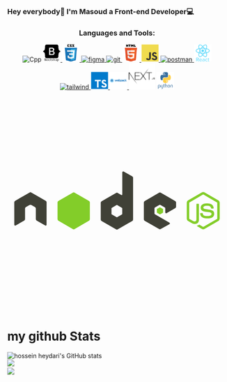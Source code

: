 ### Hey everybody👋 I'm Masoud a Front-end Developer💻

<h3 align="center">Languages and Tools:</h3>

<p align="center">  
  <img src="https://upload.wikimedia.org/wikipedia/commons/thumb/1/18/ISO_C%2B%2B_Logo.svg/612px-ISO_C%2B%2B_Logo.svg.png?20170928190710" title="Cpp" alt="Cpp" width="40" height="40"/>
   <a href="https://getbootstrap.com" target="_blank"> <img src="https://raw.githubusercontent.com/devicons/devicon/master/icons/bootstrap/bootstrap-plain-wordmark.svg" alt="bootstrap" width="40" height="40"/> </a>  <a href="https://www.w3schools.com/css/" target="_blank">
 <img src="https://raw.githubusercontent.com/devicons/devicon/master/icons/css3/css3-original-wordmark.svg" alt="css3" width="40" height="40"/> </a> 
   <a href="https://www.figma.com/" target="_blank"> <img src="https://www.vectorlogo.zone/logos/figma/figma-icon.svg" alt="figma" width="40" height="40"/> </a> <a href="https://git-scm.com/" target="_blank"> <img src="https://www.vectorlogo.zone/logos/git-scm/git-scm-icon.svg" alt="git" width="40" height="40"/> </a> <a href="https://www.w3.org/html/" target="_blank"> <img src="https://raw.githubusercontent.com/devicons/devicon/master/icons/html5/html5-original-wordmark.svg" alt="html5" width="40" height="40"/> </a> <a href="https://developer.mozilla.org/en-US/docs/Web/JavaScript" target="_blank"> <img src="https://raw.githubusercontent.com/devicons/devicon/master/icons/javascript/javascript-original.svg" alt="javascript" width="40" height="40"/> </a> <a href="https://postman.com" target="_blank"> <img src="https://www.vectorlogo.zone/logos/getpostman/getpostman-icon.svg" alt="postman" width="40" height="40"/> </a> <a href="https://reactjs.org/" target="_blank"> <img src="https://raw.githubusercontent.com/devicons/devicon/master/icons/react/react-original-wordmark.svg" alt="react" width="40" height="40"/> </a> <a href="https://tailwindcss.com/" target="_blank"> <img src="https://www.vectorlogo.zone/logos/tailwindcss/tailwindcss-icon.svg" alt="tailwind" width="40" height="40"/> </a> <a href="https://www.typescriptlang.org/" target="_blank"> <img src="https://raw.githubusercontent.com/devicons/devicon/master/icons/typescript/typescript-original.svg" alt="typescript" width="40" height="40"/> </a> <a href="https://webpack.js.org" target="_blank"> <img src="https://raw.githubusercontent.com/devicons/devicon/d00d0969292a6569d45b06d3f350f463a0107b0d/icons/webpack/webpack-original-wordmark.svg" alt="webpack" width="40" height="40"/> </a>
   <img src="https://github.com/devicons/devicon/blob/master/icons/nextjs/nextjs-original-wordmark.svg" title="NextJs" alt="NextJs" width="60" height="60"/>
 <img src="https://github.com/devicons/devicon/blob/master/icons/python/python-original-wordmark.svg" title="Python" alt="Python" width="40" height="40"/>
 <svg xmlns="http://www.w3.org/2000/svg" viewBox="0 0 128 128"><path fill="#83CD29" d="M114.325 80.749c-.29 0-.578-.076-.832-.224l-2.65-1.568c-.396-.221-.203-.3-.072-.345.528-.184.635-.227 1.198-.545.059-.033.136-.021.197.015l2.035 1.209a.261.261 0 00.246 0l7.937-4.581a.248.248 0 00.122-.215v-9.16a.256.256 0 00-.123-.219l-7.934-4.577a.254.254 0 00-.245 0l-7.933 4.578a.259.259 0 00-.125.218v9.16c0 .088.049.171.125.212l2.174 1.257c1.18.589 1.903-.105 1.903-.803v-9.045c0-.127.103-.228.23-.228h1.007c.125 0 .229.101.229.228v9.045c0 1.574-.857 2.477-2.35 2.477-.459 0-.82 0-1.828-.496l-2.081-1.198a1.676 1.676 0 01-.832-1.448v-9.16c0-.595.317-1.15.832-1.446l7.937-4.587a1.743 1.743 0 011.667 0l7.937 4.587c.514.297.833.852.833 1.446v9.16a1.68 1.68 0 01-.833 1.448l-7.937 4.582a1.651 1.651 0 01-.834.223m2.453-6.311c-3.475 0-4.202-1.595-4.202-2.932a.23.23 0 01.23-.229h1.026a.23.23 0 01.228.194c.154 1.045.617 1.572 2.718 1.572 1.671 0 2.383-.378 2.383-1.266 0-.512-.202-.891-2.8-1.146-2.172-.215-3.515-.694-3.515-2.433 0-1.601 1.35-2.557 3.612-2.557 2.543 0 3.801.883 3.96 2.777a.235.235 0 01-.06.176.236.236 0 01-.168.073h-1.031a.228.228 0 01-.223-.179c-.248-1.1-.848-1.451-2.479-1.451-1.825 0-2.037.637-2.037 1.112 0 .577.25.745 2.715 1.071 2.439.323 3.598.779 3.598 2.494.001 1.733-1.441 2.724-3.955 2.724"/><path fill="#404137" d="M97.982 68.43c.313-.183.506-.517.506-.88v-2.354c0-.362-.192-.696-.506-.879l-8.364-4.856a1.017 1.017 0 00-1.019-.002l-8.416 4.859a1.018 1.018 0 00-.508.88v9.716c0 .365.196.703.514.884l8.363 4.765c.308.177.686.178.997.006l5.058-2.812a.508.508 0 00.006-.885l-8.468-4.86a.507.507 0 01-.256-.44v-3.046c0-.182.097-.349.254-.439l2.637-1.52a.505.505 0 01.507 0l2.637 1.52a.507.507 0 01.255.439v2.396a.507.507 0 00.764.44l5.039-2.932"/><path fill="#83CD29" d="M88.984 67.974a.2.2 0 01.195 0l1.615.933c.06.035.097.1.097.169v1.865c0 .07-.037.134-.097.169l-1.615.932a.194.194 0 01-.195 0l-1.614-.932a.194.194 0 01-.098-.169v-1.865c0-.069.037-.134.098-.169l1.614-.933"/><path fill="#404137" d="M67.083 71.854c0 .09-.048.174-.127.22l-2.89 1.666a.251.251 0 01-.254 0l-2.89-1.666a.255.255 0 01-.127-.22v-3.338c0-.09.049-.175.127-.221l2.89-1.668a.248.248 0 01.255 0l2.891 1.668a.258.258 0 01.126.221v3.338zm.781-24.716a.511.511 0 00-.756.444v12.915a.359.359 0 01-.177.308.359.359 0 01-.356 0l-2.108-1.215a1.017 1.017 0 00-1.015 0l-8.418 4.858a1.018 1.018 0 00-.509.881v9.719c0 .363.194.698.508.881l8.418 4.861c.314.182.702.182 1.017 0l8.42-4.861a1.02 1.02 0 00.508-.881V50.821c0-.368-.2-.708-.521-.888l-5.011-2.795"/><path fill="#83CD29" d="M38.238 59.407a1.014 1.014 0 011.016 0l8.418 4.857c.314.182.508.518.508.881v9.722c0 .363-.194.699-.508.881l-8.417 4.861a1.02 1.02 0 01-1.017 0l-8.415-4.861a1.02 1.02 0 01-.508-.881v-9.723c0-.362.194-.698.508-.88l8.415-4.857"/><path fill="#404137" d="M22.93 65.064c0-.366-.192-.702-.508-.883l-8.415-4.843a.99.99 0 00-.464-.133h-.087a.993.993 0 00-.464.133l-8.416 4.843a1.02 1.02 0 00-.509.883l.018 13.04c0 .182.095.351.254.439a.487.487 0 00.505 0l5-2.864c.316-.188.509-.519.509-.882v-6.092c0-.364.192-.699.507-.881l2.13-1.226a.994.994 0 01.508-.137c.174 0 .352.044.507.137l2.128 1.226c.315.182.509.517.509.881v6.092c0 .363.195.696.509.882l5 2.864a.508.508 0 00.76-.439l.019-13.04"/></svg>
 </p>
 
 
 
 <!--  <&theme=monokai> -->
<p align="center">
 <h1> my github Stats</h1>
  <img src="https://github-readme-stats.vercel.app/api?username=puria-asr&show_icons=true&include_all_commits=true" alt="hossein heydari's GitHub stats" /><br />
  <img src="https://github-readme-stats.vercel.app/api/top-langs/?username=puria-asr&layout=compact&langs_count=12"/>
 
 <br/>
 <img src="https://github-readme-streak-stats.herokuapp.com/?user=puria-asr"/>
</p>

<!--
**masouda1997/masouda1997** is a ✨ _special_ ✨ repository because its `README.md` (this file) appears on your GitHub profile.

Here are some ideas to get you started:

- 🔭 I’m currently working on ...
- 🌱 I’m currently learning ...
- 👯 I’m looking to collaborate on ...
- 🤔 I’m looking for help with ...
- 💬 Ask me about ...
- 📫 How to reach me: ...
- 😄 Pronouns: ...
- ⚡ Fun fact: ...
-->
